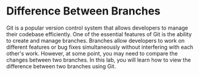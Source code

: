 # Difference Between Branches

Git is a popular version control system that allows developers to manage their codebase efficiently. One of the essential features of Git is the ability to create and manage branches. Branches allow developers to work on different features or bug fixes simultaneously without interfering with each other's work. However, at some point, you may need to compare the changes between two branches. In this lab, you will learn how to view the difference between two branches using Git.
